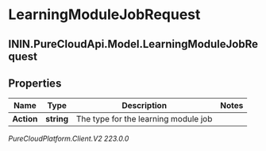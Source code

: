 # LearningModuleJobRequest

## ININ.PureCloudApi.Model.LearningModuleJobRequest

## Properties

|Name | Type | Description | Notes|
|------------ | ------------- | ------------- | -------------|
| **Action** | **string** | The type for the learning module job | |



_PureCloudPlatform.Client.V2 223.0.0_
